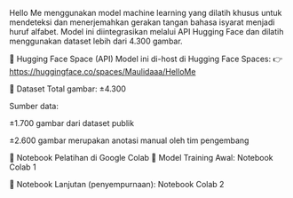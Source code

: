 Hello Me menggunakan model machine learning yang dilatih khusus untuk mendeteksi dan menerjemahkan gerakan tangan bahasa isyarat menjadi huruf alfabet. Model ini diintegrasikan melalui API Hugging Face dan dilatih menggunakan dataset lebih dari 4.300 gambar.

🔗 Hugging Face Space (API)
Model ini di-host di Hugging Face Spaces:
👉 https://huggingface.co/spaces/Maulidaaa/HelloMe

🧠 Dataset
Total gambar: ±4.300

Sumber data:

±1.700 gambar dari dataset publik

±2.600 gambar merupakan anotasi manual oleh tim pengembang

📓 Notebook Pelatihan di Google Colab
📌 Model Training Awal:
Notebook Colab 1

📌 Notebook Lanjutan (penyempurnaan):
Notebook Colab 2
